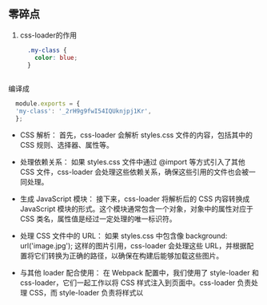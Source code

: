 ## 零碎点

1. css-loader的作用

    ```css
      .my-class {
        color: blue;
      }
      
    ```

  编译成

  ```js
    module.exports = {
    'my-class': '_2rH9g9fwI54IQUknjpj1Kr',
    };
  ```

- CSS 解析： 首先，css-loader 会解析 styles.css 文件的内容，包括其中的 CSS 规则、选择器、属性等。
- 处理依赖关系： 如果 styles.css 文件中通过 @import 等方式引入了其他 CSS 文件，css-loader 会处理这些依赖关系，确保这些引用的文件也会被一同处理。
  
- 生成 JavaScript 模块： 接下来，css-loader 将解析后的 CSS 内容转换成 JavaScript 模块的形式。这个模块通常包含一个对象，对象中的属性对应于 CSS 类名，属性值是经过一定处理的唯一标识符。

- 处理 CSS 文件中的 URL： 如果 styles.css 中包含像 background: url('image.jpg'); 这样的图片引用，css-loader 会处理这些 URL，并根据配置将它们转换为正确的路径，以确保在构建后能够加载这些图片。

- 与其他 loader 配合使用： 在 Webpack 配置中，我们使用了 style-loader 和 css-loader，它们一起工作以将 CSS 样式注入到页面中。css-loader 负责处理 CSS，而 style-loader 负责将样式以 <style> 标签的形式插入到页面的 <head> 中。

1. webpack plugin
   可以知道plugin 如何注册 可以在哪个生命周期注册  主要依据tap... 事件发布订阅来进行响应
   [详解](https://juejin.cn/post/7057074787285205023)

## 理想连线网络技术股份有限公司

 1. 主导全相交互平台部分模块(组织管理，事务管理等)的重构和迭代
 2. 主导荣阳咨询官网/后台管理系统的开发
 3. 日常技术分享和带实习生

## 全相交互平台

项目描述：全相交互平台目前偏重于企业主角度出发的企业行政管理，让组织机构内部及机构与机构之间的行政管理与生产合作更加纯粹、直接与有效。产品主要功能：组织管理，联勤指挥，办公通讯，任务管理以及事务管理

责任描述：
  主导组织管理的底层重构,支持组织架构的紧凑排序，部门之间的合并、排序、交换，纵横排序等功能
  主导数据面板/工作台的开发

主要技术：
主应用 React +  Ts + Webpack + Redux + Eslint + Prettier
子应用：Icejs + Ts + Husky + Eslint + Prettier + Stylelint
  